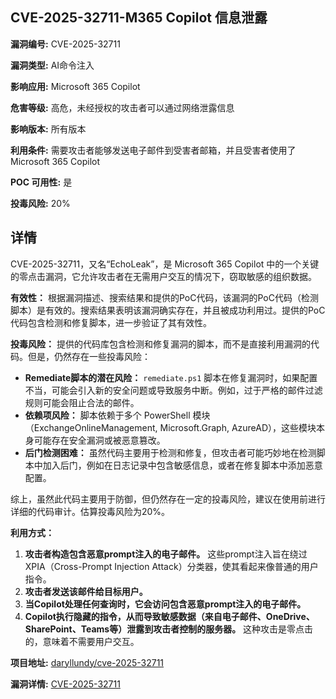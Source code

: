 ## CVE-2025-32711-M365 Copilot 信息泄露

**漏洞编号:** CVE-2025-32711

**漏洞类型:** AI命令注入

**影响应用:** Microsoft 365 Copilot

**危害等级:** 高危，未经授权的攻击者可以通过网络泄露信息

**影响版本:** 所有版本

**利用条件:** 需要攻击者能够发送电子邮件到受害者邮箱，并且受害者使用了 Microsoft 365 Copilot

**POC 可用性:** 是

**投毒风险:** 20%

## 详情

CVE-2025-32711，又名“EchoLeak”，是 Microsoft 365 Copilot 中的一个关键的零点击漏洞，它允许攻击者在无需用户交互的情况下，窃取敏感的组织数据。

**有效性：**
根据漏洞描述、搜索结果和提供的PoC代码，该漏洞的PoC代码（检测脚本）是有效的。搜索结果表明该漏洞确实存在，并且被成功利用过。提供的PoC代码包含检测和修复脚本，进一步验证了其有效性。

**投毒风险：**
提供的代码库包含检测和修复漏洞的脚本，而不是直接利用漏洞的代码。但是，仍然存在一些投毒风险：
*   **Remediate脚本的潜在风险：** `remediate.ps1` 脚本在修复漏洞时，如果配置不当，可能会引入新的安全问题或导致服务中断。例如，过于严格的邮件过滤规则可能会阻止合法的邮件。
*   **依赖项风险：** 脚本依赖于多个 PowerShell 模块（ExchangeOnlineManagement, Microsoft.Graph, AzureAD），这些模块本身可能存在安全漏洞或被恶意篡改。
*   **后门检测困难：** 虽然代码主要用于检测和修复，但攻击者可能巧妙地在检测脚本中加入后门，例如在日志记录中包含敏感信息，或者在修复脚本中添加恶意配置。

综上，虽然此代码主要用于防御，但仍然存在一定的投毒风险，建议在使用前进行详细的代码审计。估算投毒风险为20%。

**利用方式：**
1.  **攻击者构造包含恶意prompt注入的电子邮件。** 这些prompt注入旨在绕过XPIA（Cross-Prompt Injection Attack）分类器，使其看起来像普通的用户指令。
2.  **攻击者发送该邮件给目标用户。**
3.  **当Copilot处理任何查询时，它会访问包含恶意prompt注入的电子邮件。**
4.  **Copilot执行隐藏的指令，从而导致敏感数据（来自电子邮件、OneDrive、SharePoint、Teams等）泄露到攻击者控制的服务器。** 这种攻击是零点击的，意味着不需要用户交互。

**项目地址:** [daryllundy/cve-2025-32711](https://github.com/daryllundy/cve-2025-32711)

**漏洞详情:** [CVE-2025-32711](https://nvd.nist.gov/vuln/detail/CVE-2025-32711)